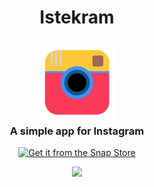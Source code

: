 <div>
    <h1 align="center">Istekram</h1>
    <h3 align="center"><img width="128" height="128" src="res/img/icon.png"/><br>A simple app for Instagram</h3>
</div>


<p align="center">
  <a href="https://snapcraft.io/istekram">
    <img src="https://raw.githubusercontent.com/snapcore/snap-store-badges/67b9079ba70d64936315fb7e3c4d9c6acc956385/EN/%5BEN%5D-snap-store-black-uneditable.svg" alt="Get it from the Snap Store">
  </a>
</p>

<p align="center">
  <img width= "70%" src="https://dashboard.snapcraft.io/site_media/appmedia/2020/07/istekram.png"/>
</p>
